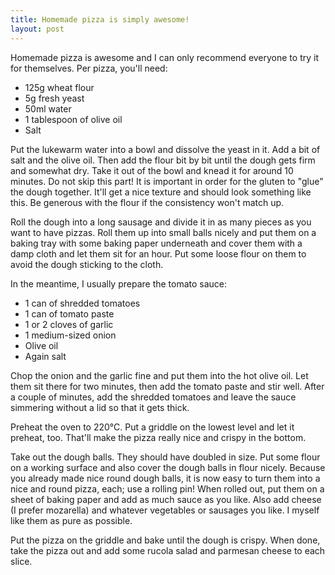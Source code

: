```yaml
---
title: Homemade pizza is simply awesome!
layout: post
---
```


Homemade pizza is awesome and I can only recommend everyone to try it
for themselves. Per pizza, you'll need:

- 125g wheat flour
- 5g fresh yeast
- 50ml water
- 1 tablespoon of olive oil
- Salt

Put the lukewarm water into a bowl and dissolve the yeast in it. Add a
bit of salt and the olive oil. Then add the flour bit by bit until the
dough gets firm and somewhat dry. Take it out of the bowl and knead it
for around 10 minutes. Do not skip this part! It is important in order
for the gluten to "glue" the dough together. It'll get a nice texture
and should look something like this. Be generous with the flour if the
consistency won't match up.

Roll the dough into a long sausage and divide it in as many pieces as
you want to have pizzas. Roll them up into small balls nicely and put
them on a baking tray with some baking paper underneath and cover them
with a damp cloth and let them sit for an hour. Put some loose flour
on them to avoid the dough sticking to the cloth.

In the meantime, I usually prepare the tomato sauce:

- 1 can of shredded tomatoes
- 1 can of tomato paste
- 1 or 2 cloves of garlic
- 1 medium-sized onion
- Olive oil
- Again salt

Chop the onion and the garlic fine and put them into the hot olive
oil. Let them sit there for two minutes, then add the tomato paste and
stir well. After a couple of minutes, add the shredded tomatoes and
leave the sauce simmering without a lid so that it gets thick.

Preheat the oven to 220°C. Put a griddle on the lowest level and let
it preheat, too. That'll make the pizza really nice and crispy in the
bottom.

Take out the dough balls. They should have doubled in size. Put some
flour on a working surface and also cover the dough balls in flour
nicely. Because you already made nice round dough balls, it is now
easy to turn them into a nice and round pizza, each; use a rolling
pin! When rolled out, put them on a sheet of baking paper and add as
much sauce as you like. Also add cheese (I prefer mozarella) and
whatever vegetables or sausages you like. I myself like them as pure
as possible.

Put the pizza on the griddle and bake until the dough is crispy. When
done, take the pizza out and add some rucola salad and parmesan cheese
to each slice.
